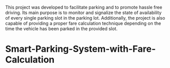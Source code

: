 This project was developed to facilitate parking and to promote hassle free driving. Its
main purpose is to monitor and signalize the state of availability of every single
parking slot in the parking lot. Additionally, the project is also capable of providing a
proper fare calculation technique depending on the time the vehicle has been parked
in the provided slot.
# Smart-Parking-System-with-Fare-Calculation
